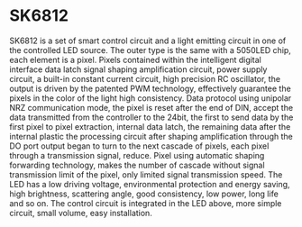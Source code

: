 # SK6812
SK6812 is a set of smart control circuit and a light emitting circuit in
one of the controlled LED source. The outer type is the same with a
5050LED chip, each element is a pixel. Pixels contained within the
intelligent digital interface data latch signal shaping amplification circuit,
power supply circuit, a built-in constant current circuit, high precision
RC oscillator, the output is driven by the patented PWM technology,
effectively guarantee the pixels in the color of the light high consistency.
Data protocol using unipolar NRZ communication mode, the pixel is
reset after the end of DIN, accept the data transmitted from the
controller to the 24bit, the first to send data by the first pixel to pixel
extraction, internal data latch, the remaining data after the internal
plastic the processing circuit after shaping amplification through the
DO port output began to turn to the next cascade of pixels, each pixel
through a transmission signal, reduce. Pixel using automatic shaping
forwarding technology, makes the number of cascade without signal
transmission limit of the pixel, only limited signal transmission speed.
The
LED has a low driving voltage, environmental protection and energy
saving, high brightness, scattering angle, good consistency, low power,
long life and so on. The control circuit is integrated in the LED above,
more simple circuit, small volume, easy installation.